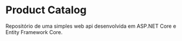 ﻿# Product Catalog
 
 Repositório de uma simples web api desenvolvida em ASP.NET Core e Entity Framework Core.
